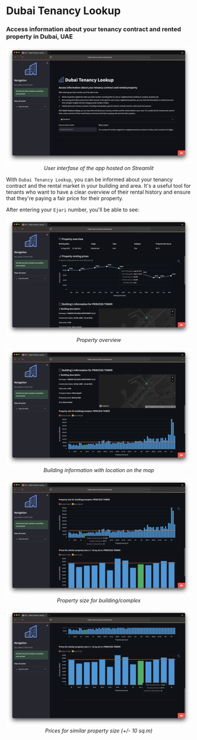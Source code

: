 # Dubai Tenancy Lookup
### Access information about your tenancy contract and rented property in Dubai, UAE

<p align="center">
  <img src="https://github.com/imeleges/Dubai-Tenancy-Lookup/blob/main/images/2023-03-27_app_UI.png?raw=true" alt="App UI"/>
  <br>
  <em>User interfase of the app hosted on Streamlit</em>
</p>

With `Dubai Tenancy Lookup`, you can be informed about your tenancy contract and the rental market in your building and area. It's a useful tool for tenants who want to have a clear overview of their rental history and ensure that they're paying a fair price for their property.

After entering your `Ejari` number, you'll be able to see:

<p align="center">
  <img src="https://github.com/imeleges/Dubai-Tenancy-Lookup/blob/main/images/dtl_property_info.png?raw=true" alt="Property info"/>
  <br>
  <em>Property overview</em>
</p>

<p align="center">
  <img src="https://github.com/imeleges/Dubai-Tenancy-Lookup/blob/main/images/dtl_building_info.png?raw=true" alt="Building info"/>
  <br>
  <em>Building information with location on the map</em>
</p>

<p align="center">
  <img src="https://github.com/imeleges/Dubai-Tenancy-Lookup/blob/main/images/dtl_property_size_in_building.png?raw=true" alt="Property size for building"/>
  <br>
  <em>Property size for building/complex</em>
</p>

<p align="center">
  <img src="https://github.com/imeleges/Dubai-Tenancy-Lookup/blob/main/images/dtl_property_size_similar.png?raw=true" alt="Prices for similar property size"/>
  <br>
  <em>Prices for similar property size (+/- 10 sq.m)</em>
</p>

